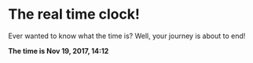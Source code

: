 # The real time clock!

Ever wanted to know what the time is? Well, your journey is about to end!

**The time is Nov 19, 2017, 14:12**